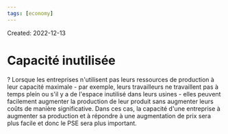 ```yaml
---
tags: [economy]
---
```

Created: 2022-12-13

# Capacité inutilisée
?
Lorsque les entreprises n'utilisent pas leurs ressources de production à leur capacité maximale - par exemple, leurs travailleurs ne travaillent pas à temps plein ou s'il y a de l'espace inutilisé dans leurs usines - elles peuvent facilement augmenter la production de leur produit sans augmenter leurs coûts de manière significative. Dans ces cas, la capacité d'une entreprise à augmenter sa production et à répondre à une augmentation de prix sera plus facile et donc le PSE sera plus important.
<!--SR:!2024-11-01,238,230-->
